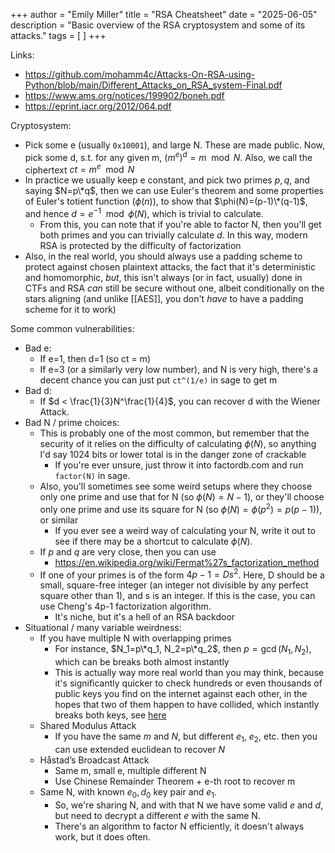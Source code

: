 +++
author = "Emily Miller"
title = "RSA Cheatsheet"
date = "2025-06-05"
description = "Basic overview of the RSA cryptosystem and some of its attacks."
tags = [  ]
+++


Links:
- https://github.com/mohamm4c/Attacks-On-RSA-using-Python/blob/main/Different_Attacks_on_RSA_system-Final.pdf
- https://www.ams.org/notices/199902/boneh.pdf
- https://eprint.iacr.org/2012/064.pdf

Cryptosystem:
- Pick some e (usually `0x10001`), and large N. These are made public. Now, pick some d, s.t. for any given m, $(m^e)^d=m \mod N$.  Also, we call the ciphertext $ct=m^e \mod N$
- In practice we usually keep e constant, and pick two primes $p,q$, and saying
$N=p\*q$, then we can use Euler's theorem and some properties of Euler's totient
function ($\phi(n)$), to show that $\phi(N)=(p-1)\*(q-1)$, and hence $d = e^{-1} \mod \phi(N)$, which is trivial to calculate.
	- From this, you can note that if you're able to factor N, then you'll get both primes and you can trivially calculate $d$. In this way, modern RSA is protected by the difficulty of factorization
- Also, in the real world, you should always use a padding scheme to protect against chosen plaintext attacks, the fact that it's deterministic and homomorphic, *but*, this isn't always (or in fact, usually) done in CTFs and RSA *can* still be secure without one, albeit conditionally on the stars aligning (and unlike [[AES]], you don't *have* to have a padding scheme for it to work)

Some common vulnerabilities:
- Bad e:
	- If e=1, then d=1 (so ct = m)
	- If e=3 (or a similarly very low number), and N is very high, there's a decent chance you can just put `ct^(1/e)`  in sage to get m
- Bad d:
	- If $d < \frac{1}{3}N^\frac{1}{4}$, you can recover d with the Wiener
    Attack.
- Bad N / prime choices:
	- This is probably one of the most common, but remember that the security of it relies on the difficulty of calculating $\phi(N)$, so anything I'd say 1024 bits or lower total is in the danger zone of crackable
		- If you're ever unsure, just throw it into factordb.com and run `factor(N)` in sage.
	- Also, you'll sometimes see some weird setups where they choose only one
    prime and use that for N (so $\phi(N)=N-1$), or they'll choose only one
    prime and use its square for N (so $\phi(N)=\phi(p^2)=p(p-1)$), or similar
		- If you ever see a weird way of calculating your N, write it out to see if there may be a shortcut to calculate $\phi(N)$.
	- If $p$ and $q$ are very close, then you can use
		- https://en.wikipedia.org/wiki/Fermat%27s_factorization_method
	- If one of your primes is of the form $4p-1 = Ds^2$.  Here, D should be a small, square-free integer (an integer not divisible by any perfect square other than 1), and s is an integer. If this is the case, you can use Cheng's 4p-1 factorization algorithm.
		- It's niche, but it's a hell of an RSA backdoor
- Situational / many variable weirdness:
	- If you have multiple N with overlapping primes
		- For instance, $N_1=p\*q_1, N_2=p\*q_2$, then $p=\gcd(N_1, N_2)$, which can be breaks both almost instantly
		- This is actually way more real world than you may think, because it's significantly quicker to check hundreds or even thousands of public keys you find on the internet against each other, in the hopes that two of them happen to have collided, which instantly breaks both keys, see [here](https://eprint.iacr.org/2012/064.pdf)
	- Shared Modulus Attack
		- If you have the same $m$ and $N$, but different $e_1$, $e_2$, etc. then you can use extended euclidean to recover $N$
	- Håstad’s Broadcast Attack
		- Same m, small e, multiple different N
		- Use Chinese Remainder Theorem + e-th root to recover m
	- Same N, with known $e_0,d_0$ key pair and $e_1$.
		- So, we're sharing N, and with that N we have some valid $e$ and $d$, but need to decrypt a different $e$ with the same N.
		- There's an algorithm to factor N efficiently, it doesn't always work,
          but it does often.
